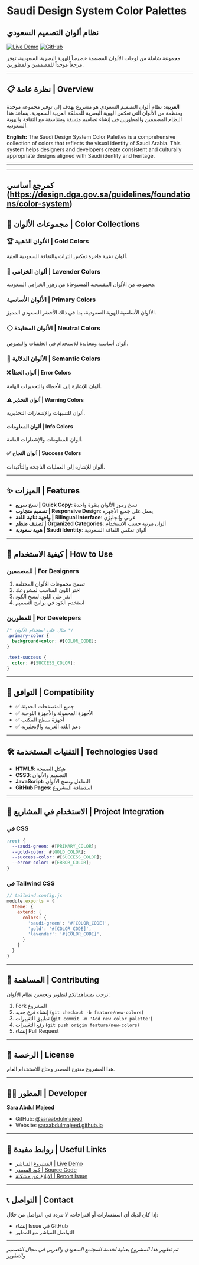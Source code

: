 # Saudi Design System Color Palettes
## نظام ألوان التصميم السعودي

[![Live Demo](https://img.shields.io/badge/Live-Demo-brightgreen)](https://saraabdulmajeed.github.io/Color-Codes-DGA/)
[![GitHub](https://img.shields.io/badge/GitHub-Repository-blue)](https://github.com/saraabdulmajeed/Color-Codes-DGA)

مجموعة شاملة من لوحات الألوان المصممة خصيصاً للهوية البصرية السعودية، توفر مرجعاً موحداً للمصممين والمطورين.

---

## 📋 نظرة عامة | Overview

**العربية:**
نظام ألوان التصميم السعودي هو مشروع يهدف إلى توفير مجموعة موحدة ومنظمة من الألوان التي تعكس الهوية البصرية للمملكة العربية السعودية. يساعد هذا النظام المصممين والمطورين في إنشاء تصاميم متسقة ومتناسقة مع الثقافة والهوية السعودية.

**English:**
The Saudi Design System Color Palettes is a comprehensive collection of colors that reflects the visual identity of Saudi Arabia. This system helps designers and developers create consistent and culturally appropriate designs aligned with Saudi identity and heritage.

---
---
كمرجع أساسي (https://design.dga.gov.sa/guidelines/foundations/color-system)
---

## 🎨 مجموعات الألوان | Color Collections

### 🏆 الألوان الذهبية | Gold Colors
ألوان ذهبية فاخرة تعكس التراث والثقافة السعودية الغنية.

### 🌸 ألوان الخزامي | Lavender Colors  
مجموعة من الألوان البنفسجية المستوحاة من زهور الخزامي السعودية.

###  الألوان الأساسية | Primary Colors
الألوان الأساسية للهوية السعودية، بما في ذلك الأخضر السعودي المميز.

### ⚪ الألوان المحايدة | Neutral Colors
ألوان أساسية ومحايدة للاستخدام في الخلفيات والنصوص.

### 🚨 الألوان الدلالية | Semantic Colors

#### ❌ ألوان الخطأ | Error Colors
ألوان للإشارة إلى الأخطاء والتحذيرات الهامة.

#### ⚠️ ألوان التحذير | Warning Colors  
ألوان للتنبيهات والإشعارات التحذيرية.

####  ألوان المعلومات | Info Colors
ألوان للمعلومات والإشعارات العامة.

#### ✅ ألوان النجاح | Success Colors
ألوان للإشارة إلى العمليات الناجحة والتأكيدات.

---

## ✨ الميزات | Features

- **نسخ سريع | Quick Copy**: نسخ رموز الألوان بنقرة واحدة
- **تصميم متجاوب | Responsive Design**: يعمل على جميع الأجهزة
- **واجهة ثنائية اللغة | Bilingual Interface**: عربي وإنجليزي
- **تصنيف منظم | Organized Categories**: ألوان مرتبة حسب الاستخدام
- **هوية سعودية | Saudi Identity**: ألوان تعكس الثقافة السعودية

---

## 🚀 كيفية الاستخدام | How to Use

### للمصممين | For Designers
1. تصفح مجموعات الألوان المختلفة
2. اختر اللون المناسب لمشروعك
3. انقر على اللون لنسخ الكود
4. استخدم الكود في برامج التصميم

### للمطورين | For Developers
```css
/* مثال على استخدام الألوان */
.primary-color {
  background-color: #[COLOR_CODE];
}

.text-success {
  color: #[SUCCESS_COLOR];
}
```

---

## 📱 التوافق | Compatibility

- ✅ جميع المتصفحات الحديثة
- ✅ الأجهزة المحمولة والأجهزة اللوحية  
- ✅ أجهزة سطح المكتب
- ✅ دعم اللغة العربية والإنجليزية

---

## 🛠️ التقنيات المستخدمة | Technologies Used

- **HTML5**: هيكل الصفحة
- **CSS3**: التصميم والألوان
- **JavaScript**: التفاعل ونسخ الألوان
- **GitHub Pages**: استضافة المشروع

---

## 📖 الاستخدام في المشاريع | Project Integration

### في CSS
```css
:root {
  --saudi-green: #[PRIMARY_COLOR];
  --gold-color: #[GOLD_COLOR];
  --success-color: #[SUCCESS_COLOR];
  --error-color: #[ERROR_COLOR];
}
```

### في Tailwind CSS
```javascript
// tailwind.config.js
module.exports = {
  theme: {
    extend: {
      colors: {
        'saudi-green': '#[COLOR_CODE]',
        'gold': '#[COLOR_CODE]',
        'lavender': '#[COLOR_CODE]',
      }
    }
  }
}
```

---

## 🤝 المساهمة | Contributing

نرحب بمساهماتكم لتطوير وتحسين نظام الألوان:

1. Fork المشروع
2. إنشاء فرع جديد (`git checkout -b feature/new-colors`)
3. تطبيق التغييرات (`git commit -m 'Add new color palette'`)
4. رفع التغييرات (`git push origin feature/new-colors`)
5. إنشاء Pull Request

---

## 📄 الرخصة | License

هذا المشروع مفتوح المصدر ومتاح للاستخدام العام.

---

## 👩‍💻 المطور | Developer

**Sara Abdul Majeed**
- GitHub: [@saraabdulmajeed](https://github.com/saraabdulmajeed)
- Website: [saraabdulmajeed.github.io](https://saraabdulmajeed.github.io)

---

## 🔗 روابط مفيدة | Useful Links

- [المشروع المباشر | Live Demo](https://saraabdulmajeed.github.io/Color-Codes-DGA/)
- [كود المصدر | Source Code](https://github.com/saraabdulmajeed/Color-Codes-DGA)
- [الإبلاغ عن مشكلة | Report Issue](https://github.com/saraabdulmajeed/Color-Codes-DGA/issues)

---

## 📞 التواصل | Contact

إذا كان لديك أي استفسارات أو اقتراحات، لا تتردد في التواصل من خلال:
- إنشاء Issue في GitHub
- التواصل المباشر مع المطور

---

*تم تطوير هذا المشروع بعناية لخدمة المجتمع السعودي والعربي في مجال التصميم والتطوير*
